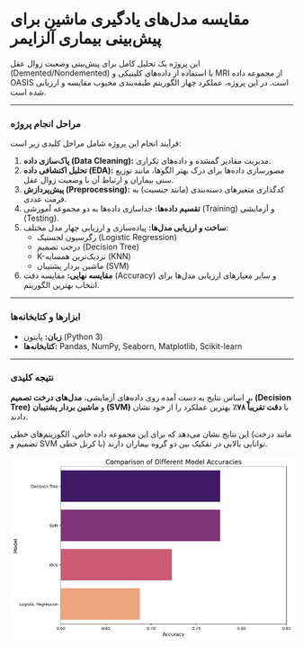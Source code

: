 # مقایسه مدل‌های یادگیری ماشین برای پیش‌بینی بیماری آلزایمر

این پروژه یک تحلیل کامل برای پیش‌بینی وضعیت زوال عقل (Demented/Nondemented) با استفاده از داده‌های کلینیکی و MRI از مجموعه داده OASIS است. در این پروژه، عملکرد چهار الگوریتم طبقه‌بندی محبوب مقایسه و ارزیابی شده است.

---

### **مراحل انجام پروژه**
فرآیند انجام این پروژه شامل مراحل کلیدی زیر است:
1.  **پاک‌سازی داده (Data Cleaning):** مدیریت مقادیر گمشده و داده‌های تکراری.
2.  **تحلیل اکتشافی داده (EDA):** مصورسازی داده‌ها برای درک بهتر الگوها، مانند توزیع سنی بیماران و ارتباط آن با وضعیت زوال عقل.
3.  **پیش‌پردازش (Preprocessing):** کدگذاری متغیرهای دسته‌بندی (مانند جنسیت) به فرمت عددی.
4.  **تقسیم داده‌ها:** جداسازی داده‌ها به دو مجموعه آموزشی (Training) و آزمایشی (Testing).
5.  **ساخت و ارزیابی مدل‌ها:** پیاده‌سازی و ارزیابی چهار مدل مختلف:
    * رگرسیون لجستیک (Logistic Regression)
    * درخت تصمیم (Decision Tree)
    * K-نزدیک‌ترین همسایه (KNN)
    * ماشین بردار پشتیبان (SVM)
6.  **مقایسه نهایی:** مقایسه دقت (Accuracy) و سایر معیارهای ارزیابی مدل‌ها برای انتخاب بهترین الگوریتم.

---

### **ابزارها و کتابخانه‌ها**
* **زبان:** پایتون (Python 3)
* **کتابخانه‌ها:** Pandas, NumPy, Seaborn, Matplotlib, Scikit-learn

---

### **نتیجه کلیدی**
بر اساس نتایج به دست آمده روی داده‌های آزمایشی، **مدل‌های درخت تصمیم (Decision Tree)** و **ماشین بردار پشتیبان (SVM)** با **دقت تقریباً ۷۸٪** بهترین عملکرد را از خود نشان دادند.

این نتایج نشان می‌دهد که برای این مجموعه داده خاص، الگوریتم‌های خطی (مانند درخت تصمیم و SVM با کرنل خطی) توانایی بالایی در تفکیک بین دو گروه بیماران دارند.


![Model Comparison](comparison_chart_image.png)
